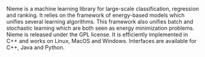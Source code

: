 Nieme is a machine learning library for large-scale classification, regression and ranking. It relies on the framework of energy-based models which unifies several learning algorithms. This framework also unifies batch and stochastic learning which are both seen as energy minimization problems. Nieme is released under the GPL license. It is efficiently implemented in C++ and works on Linux, MacOS and Windows. Interfaces are available for C++, Java and Python.